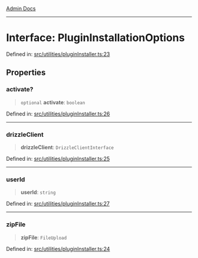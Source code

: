 [Admin Docs](/)

***

# Interface: PluginInstallationOptions

Defined in: [src/utilities/pluginInstaller.ts:23](https://github.com/Sourya07/talawa-api/blob/2dc82649c98e5346c00cdf926fe1d0bc13ec1544/src/utilities/pluginInstaller.ts#L23)

## Properties

### activate?

> `optional` **activate**: `boolean`

Defined in: [src/utilities/pluginInstaller.ts:26](https://github.com/Sourya07/talawa-api/blob/2dc82649c98e5346c00cdf926fe1d0bc13ec1544/src/utilities/pluginInstaller.ts#L26)

***

### drizzleClient

> **drizzleClient**: `DrizzleClientInterface`

Defined in: [src/utilities/pluginInstaller.ts:25](https://github.com/Sourya07/talawa-api/blob/2dc82649c98e5346c00cdf926fe1d0bc13ec1544/src/utilities/pluginInstaller.ts#L25)

***

### userId

> **userId**: `string`

Defined in: [src/utilities/pluginInstaller.ts:27](https://github.com/Sourya07/talawa-api/blob/2dc82649c98e5346c00cdf926fe1d0bc13ec1544/src/utilities/pluginInstaller.ts#L27)

***

### zipFile

> **zipFile**: `FileUpload`

Defined in: [src/utilities/pluginInstaller.ts:24](https://github.com/Sourya07/talawa-api/blob/2dc82649c98e5346c00cdf926fe1d0bc13ec1544/src/utilities/pluginInstaller.ts#L24)
